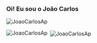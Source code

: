 <h3>Oi! Eu sou o João Carlos</h3>

<p align="left"> <img src="https://komarev.com/ghpvc/?username=JoaoCarlosAp&label=Profile%20views&color=0e75b6&style=flat" alt="JoaoCarlosAp" /> </p>



<p><img align="left" src="https://github-readme-stats.vercel.app/api/top-langs/?username=JoaoCarlosAp&layout=compact&theme=slateorange" alt="JoaoCarlosAp" /></p>
<p>&nbsp;<img align="center" src="https://github-readme-stats.vercel.app/api?username=JoaoCarlosAp&show_icons=true&theme=slateorange" alt="JoaoCarlosAp" /></p>
